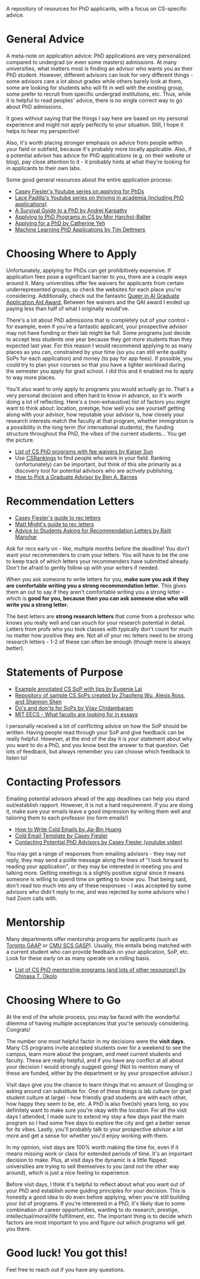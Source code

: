 A repository of resources for PhD applicants, with a focus on CS-specific advice.
# General Advice
A meta-note on application advice: PhD applications are very personalized compared to undergrad (or even some masters) admissions. At many universities, what matters most is finding an advisor who wants you as their PhD student. However, different advisors can look for very different things - some advisors care a lot about grades while others barely look at them, some are looking for students who will fit in well with the existing group, some prefer to recruit from specific undergrad institutions, etc. Thus, while it is helpful to read peoples' advice, there is no single correct way to go about PhD admissions. 

It goes without saying that the things I say here are based on my personal experience and might not apply perfectly to your situation. Still, I hope it helps to hear my perspective!

Also, it's worth placing stronger emphasis on advice from people within your field or subfield, because it's probably more locally applicable. Also, if a potential advisor has advice for PhD applications (e.g. on their website or blog), pay close attention to it - it probably hints at what they're looking for in applicants to their own labs.

Some good general resources about the entire application process:
- [Casey Fiesler's Youtube series on applying for PhDs](https://www.youtube.com/playlist?list=PLPA3GFqdHv_oL8gRg-44TmvMzjcFRMH4I)
- [Lace Padilla's Youtube series on thriving in academia (including PhD applications)](https://www.youtube.com/playlist?list=PLe9dkYfBBHFkJUmqluDocwGuxaZ3y5Zkm)
- [A Survival Guide to a PhD by Andrej Karpathy](https://karpathy.github.io/2016/09/07/phd/)
- [Applying to PhD Programs in CS by Mor Harchol-Balter](https://www.cs.cmu.edu/~harchol/gradschooltalk.pdf)
- [Applying for a PhD by Catherine Yeh](https://catherinesyeh.github.io/old-site/resources)
- [Machine Learning PhD Applications by Tim Dettmers](https://timdettmers.com/2018/11/26/phd-applications/)

# Choosing Where to Apply
Unfortunately, applying for PhDs can get prohibitively expensive. If application fees pose a significant barrier to you, there are a couple ways around it. Many universities offer fee waivers for applicants from certain underrepresented groups, so check the websites for each place you're considering. Additionally, check out the fantastic [Queer in AI Graduate Application Aid Award.](https://www.queerinai.com/grad-app-aid) Between fee waivers and the QAI award I ended up paying less than half of what I originally would've.

There's a lot about PhD admissions that is completely out of your control - for example, even if you're a fantastic applicant, your prospective advisor may not have funding or their lab might be full. Some programs just decide to accept less students one year because they got more students than they expected last year. For this reason I would recommend applying to as many places as you can, constrained by your time (so you can still write quality SoPs for each application) and money (to pay for app fees). If possible, you could try to plan your courses so that you have a lighter workload during the semester you apply for grad school. I did this and it enabled me to apply to way more places. 

You'll also want to only apply to programs you would actually go to. That's a very personal decision and often hard to know in advance, so it's worth doing a lot of reflecting. Here's a (non-exhaustive) list of factors you might want to think about: location, prestige, how well you see yourself getting along with your advisor, how reputable your advisor is, how closely your research interests match the faculty at that program, whether immigration is a possibility in the long term (for international students), the funding structure throughout the PhD, the vibes of the current students... You get the picture.
- [List of CS PhD programs with fee waivers by Kaiser Sun](https://github.com/KaiserWhoLearns/CS-PhD-Application-fee-waivers)
- Use [CSRankings](csrankings.org) to find people who work in your field. Ranking (unfortunately) can be important, but think of this site primarily as a discovery tool for potential advisors who are actively publishing.
- [How to Pick a Graduate Advisor by Ben A. Barnes](https://hst.mit.edu/sites/default/files/media/files/Barres%20BA.Neuron.80.275.2013.pdf)

# Recommendation Letters
- [Casey Fiesler's guide to rec letters](https://www.youtube.com/watch?v=G17HyFybvKM&list=PLPA3GFqdHv_oL8gRg-44TmvMzjcFRMH4I)
- [Matt Might's guide to rec letters](https://matt.might.net/articles/how-to-recommendation-letter/)
- [Advice to Students Asking for Recommendation Letters by Rajit Manohar](http://vlsi.cornell.edu/~rajit/recletters.html)
  
Ask for recs early on - like, multiple months before the deadline! You don't want your recommenders to cram your letters. You will have to be the one to keep track of which letters your recommenders have submitted already. Don't be afraid to gently follow up with your writers if needed.

When you ask someone to write letters for you, **make sure you ask if they are comfortable writing you a strong recommendation letter.** This gives them an out to say if they aren't comfortable writing you a strong letter - which is **good for you, because then you can ask someone else who will write you a strong letter.**

The best letters are **strong research letters** that come from a professor who knows you really well and can vouch for your research potential in detail. Letters from profs who you took classes with typically don't count for much no matter how positive they are. Not all of your rec letters need to be strong research letters - 1-2 of these can often be enough (though more is always better).

# Statements of Purpose
- [Example annotated CS SoP with tips by Eugenie Lai](https://eugenielai.github.io/posts/another-annotated-sop.html)
- [Repository of sample CS SoPs created by Zhaofeng Wu, Alexis Ross, and Shannon Shen](https://cs-sop.notion.site/cs-sop/CS-PhD-Statements-of-Purpose-df39955313834889b7ac5411c37b958d)
- [Do's and don'ts for SoPs by Vijay Chidambaram](https://twitter.com/vj_chidambaram/status/933388419589459969?s=20)
- [MIT EECS - What faculty are looking for in essays](https://www.eecs.mit.edu/academics/graduate-programs/admission-process/what-faculty-members-are-looking-for-in-a-grad-school-application-essay/)
  
I personally received a lot of conflicting advice on how the SoP should be written. Having people read through your SoP and give feedback can be really helpful. However, at the end of the day it is *your* statement about why you want to do a PhD, and you know best the answer to that question. Get lots of feedback, but always remember you can choose which feedback to listen to!

# Contacting Professors
Emailing potential advisors ahead of the app deadlines can help you stand out/establish rapport. However, it is not a hard requirement. If you are doing it, make sure your emails leave a good impression by writing them well and tailoring them to each professor (no form emails!)
- [How to Write Cold Emails by Jia-Bin Huang](https://twitter.com/jbhuang0604/status/1420611683035324425?s=20)
- [Cold Email Template by Casey Fiesler](https://twitter.com/cfiesler/status/1301907707579031555?s=20)
- [Contacting Potential PhD Advisors by Casey Fiesler (youtube video)](https://www.youtube.com/watch?v=XPM22bWTjRk)

You may get a range of responses from emailing advisors - they may not reply, they may send a polite message along the lines of "I look forward to reading your application", or they may be interested in meeting you and talking more. Getting meetings is a slightly positive signal since it means someone is willing to spend time on getting to know you. That being said, don't read too much into any of these responses - I was accepted by some advisors who didn't reply to me, and was rejected by some advisors who I had Zoom calls with.

# Mentorship
Many departments offer mentorship programs for applicants (such as [Toronto GAAP](https://sites.google.com/view/torontogaap) or [CMU SCS GASP](https://www.cs.cmu.edu/academics/phd/application-support)). Usually, this entails being matched with a current student who can provide feedback on your application, SoP, etc. Look for these early on as many operate on a rolling basis.
- [List of CS PhD mentorship programs (and lots of other resources!) by Chinasa T. Okolo](https://github.com/chinasaokolo/csGraduateApps)

# Choosing Where to Go
At the end of the whole process, you may be faced with the wonderful dilemma of having multiple acceptances that you're seriously considering. Congrats!

The number one most helpful factor in my decisions were the **visit days**. Many CS programs invite accepted students over for a weekend to see the campus, learn more about the program, and meet current students and faculty. These are really helpful, and if you have any conflict at all about your decision I would strongly suggest going! (Not to mention many of these are funded, either by the department or by your prospective advisor.)

Visit days give you the chance to learn things that no amount of Googling or asking around can substitute for. One of these things is lab culture (or grad student culture at large) - how friendly grad students are with each other, how happy they seem to be, etc. A PhD is also five(ish) years long, so you definitely want to make sure you're okay with the location. For all the visit days I attended, I made sure to extend my stay a few days past the main program so I had some free days to explore the city and get a better sense for its vibes. Lastly, you'll probably talk to your prospective advisor a lot more and get a sense for whether you'd enjoy working with them.

In my opinion, visit days are 100% worth making the time for, even if it means missing work or class for extended periods of time. It's an important decision to make. Plus, at visit days the dynamic is a little flipped: universities are trying to sell themselves to you (and not the other way around), which is just a nice feeling to experience.

Before visit days, I think it's helpful to reflect about what you want out of your PhD and establish some guiding principles for your decision. This is honestly a good idea to do even before applying, when you're still building your list of programs. If you're interested in a PhD, it's likely due to some combination of career opportunities, wanting to do research, prestige, intellectual/moral/life fulfillment, etc. The important thing is to decide which factors are most important to you and figure out which programs will get you there.

# Good luck! You got this!
Feel free to reach out if you have any questions.
